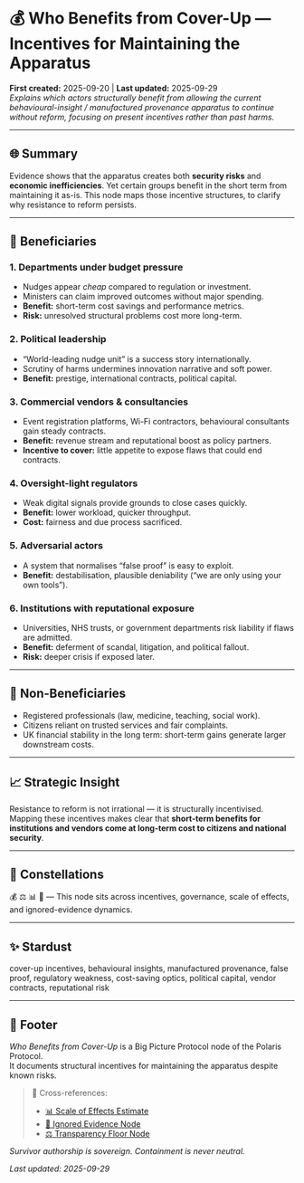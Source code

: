 # 💰 Who Benefits from Cover-Up — Incentives for Maintaining the Apparatus  
**First created:** 2025-09-20 | **Last updated:** 2025-09-29  
*Explains which actors structurally benefit from allowing the current behavioural-insight / manufactured provenance apparatus to continue without reform, focusing on present incentives rather than past harms.*

---

## 🌐 Summary  
Evidence shows that the apparatus creates both **security risks** and **economic inefficiencies**. Yet certain groups benefit in the short term from maintaining it as-is. This node maps those incentive structures, to clarify why resistance to reform persists.

---

## 📍 Beneficiaries  

### 1. Departments under budget pressure  
- Nudges appear *cheap* compared to regulation or investment.  
- Ministers can claim improved outcomes without major spending.  
- **Benefit:** short-term cost savings and performance metrics.  
- **Risk:** unresolved structural problems cost more long-term.  

### 2. Political leadership  
- “World-leading nudge unit” is a success story internationally.  
- Scrutiny of harms undermines innovation narrative and soft power.  
- **Benefit:** prestige, international contracts, political capital.  

### 3. Commercial vendors & consultancies  
- Event registration platforms, Wi-Fi contractors, behavioural consultants gain steady contracts.  
- **Benefit:** revenue stream and reputational boost as policy partners.  
- **Incentive to cover:** little appetite to expose flaws that could end contracts.  

### 4. Oversight-light regulators  
- Weak digital signals provide grounds to close cases quickly.  
- **Benefit:** lower workload, quicker throughput.  
- **Cost:** fairness and due process sacrificed.  

### 5. Adversarial actors  
- A system that normalises “false proof” is easy to exploit.  
- **Benefit:** destabilisation, plausible deniability (“we are only using your own tools”).  

### 6. Institutions with reputational exposure  
- Universities, NHS trusts, or government departments risk liability if flaws are admitted.  
- **Benefit:** deferment of scandal, litigation, and political fallout.  
- **Risk:** deeper crisis if exposed later.  

---

## 📍 Non-Beneficiaries  
- Registered professionals (law, medicine, teaching, social work).  
- Citizens reliant on trusted services and fair complaints.  
- UK financial stability in the long term: short-term gains generate larger downstream costs.  

---

## 📈 Strategic Insight  
Resistance to reform is not irrational — it is structurally incentivised. Mapping these incentives makes clear that **short-term benefits for institutions and vendors come at long-term cost to citizens and national security**.  

---

## 🌌 Constellations  

💰 ⚖️ 📊 🛑 — This node sits across incentives, governance, scale of effects, and ignored-evidence dynamics.

---

## ✨ Stardust  

cover-up incentives, behavioural insights, manufactured provenance, false proof, regulatory weakness, cost-saving optics, political capital, vendor contracts, reputational risk

---

## 🏮 Footer  
*Who Benefits from Cover-Up* is a Big Picture Protocol node of the Polaris Protocol.  
It documents structural incentives for maintaining the apparatus despite known risks.  

> 📡 Cross-references:  
> - [📊 Scale of Effects Estimate](../Big_Picture_Protocols/📊_scale_of_effects_estimate.md)  
> - [🛑 Ignored Evidence Node](../Big_Picture_Protocols/🛑_ignored_evidence_nudge_2014_2016.md)  
> - [⚖️ Transparency Floor Node](../Big_Picture_Protocols/⚖️_transparency_floor.md)  

*Survivor authorship is sovereign. Containment is never neutral.*  

_Last updated: 2025-09-29_
